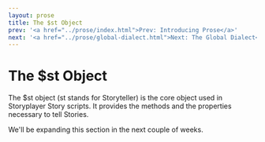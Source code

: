 ```yaml
---
layout: prose
title: The $st Object
prev: '<a href="../prose/index.html">Prev: Introducing Prose</a>'
next: '<a href="../prose/global-dialect.html">Next: The Global Dialect</a>'
---
```


# The $st Object

The $st object (st stands for Storyteller) is the core object used in Storyplayer Story scripts. It provides the methods and the properties necessary to tell Stories.

We'll be expanding this section in the next couple of weeks.
